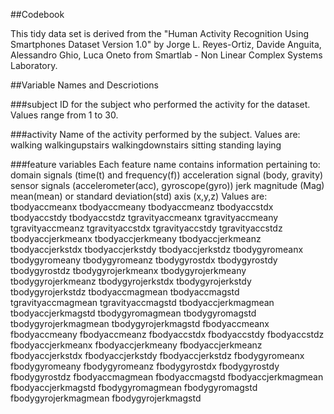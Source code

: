 ##Codebook

This tidy data set is derived from the "Human Activity Recognition Using Smartphones Dataset Version 1.0" by Jorge L. Reyes-Ortiz, Davide Anguita, Alessandro Ghio, Luca Oneto from Smartlab - Non Linear Complex Systems Laboratory.

##Variable Names and Descriotions

###subject
    ID for the subject who performed the activity for the dataset.  Values range from 1 to 30.

###activity
    Name of the activity performed by the subject.  Values are:
        walking
        walkingupstairs
        walkingdownstairs
        sitting
        standing
        laying

###feature variables
    Each feature name contains information pertaining to:
    domain signals (time(t) and frequency(f))
    acceleration signal (body, gravity)
    sensor signals (accelerometer(acc), gyroscope(gyro))
    jerk
    magnitude (Mag)
    mean(mean) or standard deviation(std)
    axis (x,y,z)
        Values are:
        tbodyaccmeanx
        tbodyaccmeany
        tbodyaccmeanz
        tbodyaccstdx
        tbodyaccstdy
        tbodyaccstdz
        tgravityaccmeanx
        tgravityaccmeany
        tgravityaccmeanz
        tgravityaccstdx
        tgravityaccstdy
        tgravityaccstdz
        tbodyaccjerkmeanx
        tbodyaccjerkmeany
        tbodyaccjerkmeanz
        tbodyaccjerkstdx
        tbodyaccjerkstdy
        tbodyaccjerkstdz
        tbodygyromeanx
        tbodygyromeany
        tbodygyromeanz
        tbodygyrostdx 
        tbodygyrostdy
        tbodygyrostdz
        tbodygyrojerkmeanx
        tbodygyrojerkmeany
        tbodygyrojerkmeanz
        tbodygyrojerkstdx
        tbodygyrojerkstdy
        tbodygyrojerkstdz
        tbodyaccmagmean
        tbodyaccmagstd
        tgravityaccmagmean
        tgravityaccmagstd
        tbodyaccjerkmagmean
        tbodyaccjerkmagstd
        tbodygyromagmean
        tbodygyromagstd
        tbodygyrojerkmagmean
        tbodygyrojerkmagstd
        fbodyaccmeanx
        fbodyaccmeany
        fbodyaccmeanz
        fbodyaccstdx
        fbodyaccstdy
        fbodyaccstdz
        fbodyaccjerkmeanx
        fbodyaccjerkmeany
        fbodyaccjerkmeanz
        fbodyaccjerkstdx
        fbodyaccjerkstdy
        fbodyaccjerkstdz
        fbodygyromeanx
        fbodygyromeany
        fbodygyromeanz
        fbodygyrostdx
        fbodygyrostdy
        fbodygyrostdz
        fbodyaccmagmean
        fbodyaccmagstd
        fbodyaccjerkmagmean
        fbodyaccjerkmagstd
        fbodygyromagmean
        fbodygyromagstd
        fbodygyrojerkmagmean
        fbodygyrojerkmagstd

